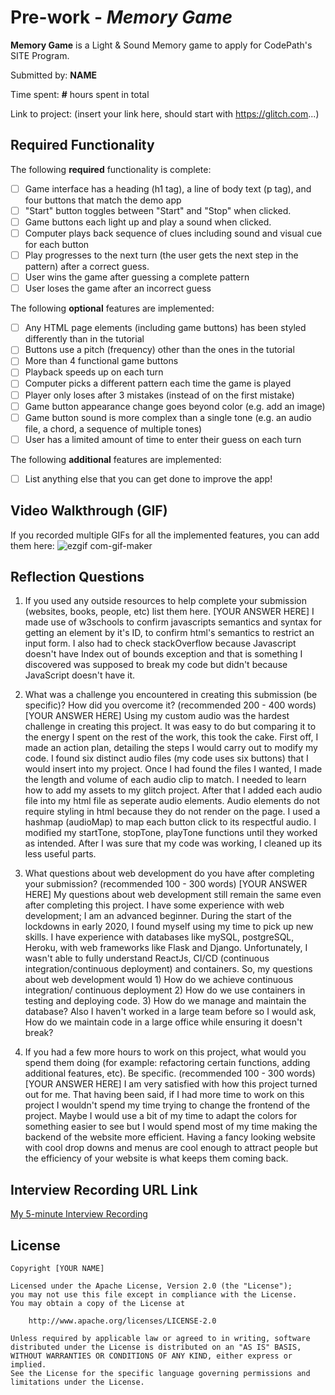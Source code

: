 # Pre-work - *Memory Game*

**Memory Game** is a Light & Sound Memory game to apply for CodePath's SITE Program. 

Submitted by: **NAME**

Time spent: **#** hours spent in total

Link to project: (insert your link here, should start with https://glitch.com...)

## Required Functionality

The following **required** functionality is complete:

* [ ] Game interface has a heading (h1 tag), a line of body text (p tag), and four buttons that match the demo app
* [ ] "Start" button toggles between "Start" and "Stop" when clicked. 
* [ ] Game buttons each light up and play a sound when clicked. 
* [ ] Computer plays back sequence of clues including sound and visual cue for each button
* [ ] Play progresses to the next turn (the user gets the next step in the pattern) after a correct guess. 
* [ ] User wins the game after guessing a complete pattern
* [ ] User loses the game after an incorrect guess

The following **optional** features are implemented:

* [ ] Any HTML page elements (including game buttons) has been styled differently than in the tutorial
* [ ] Buttons use a pitch (frequency) other than the ones in the tutorial
* [ ] More than 4 functional game buttons
* [ ] Playback speeds up on each turn
* [ ] Computer picks a different pattern each time the game is played
* [ ] Player only loses after 3 mistakes (instead of on the first mistake)
* [ ] Game button appearance change goes beyond color (e.g. add an image)
* [ ] Game button sound is more complex than a single tone (e.g. an audio file, a chord, a sequence of multiple tones)
* [ ] User has a limited amount of time to enter their guess on each turn

The following **additional** features are implemented:

- [ ] List anything else that you can get done to improve the app!

## Video Walkthrough (GIF)

If you recorded multiple GIFs for all the implemented features, you can add them here:
![ezgif com-gif-maker](https://user-images.githubusercontent.com/54002497/158944145-d1b56027-23b6-408b-a3a9-e797901655c8.gif)


## Reflection Questions
1. If you used any outside resources to help complete your submission (websites, books, people, etc) list them here. 
[YOUR ANSWER HERE]
I made use of w3schools to confirm javascripts semantics and syntax for getting an element by it's ID, to confirm html's semantics to restrict an input form.
I also had to check stackOverflow because Javascript doesn't have Index out of bounds exception and that is something I discovered was supposed to break my code but didn't because JavaScript doesn't have it.

2. What was a challenge you encountered in creating this submission (be specific)? How did you overcome it? (recommended 200 - 400 words) 
[YOUR ANSWER HERE]
Using my custom audio was the hardest challenge in creating this project. It was easy to do but comparing it to the energy I spent on the rest of the work, this took the cake. First off, I made an action plan, detailing the steps I would carry out to modify my code. I found six distinct audio files (my code uses six buttons) that I would insert into my project. Once I had found the files I wanted, I made the length and volume of each audio clip to match. I needed to learn how to add my assets to my glitch project. After that I added each audio file into my html file as seperate audio elements. Audio elements do not require styling in html because they do not render on the page. I used a hashmap (audioMap) to map each button click to its respectful audio. I modified my startTone, stopTone, playTone functions until they worked as intended. After I was sure that my code was working, I cleaned up its less useful parts.

3. What questions about web development do you have after completing your submission? (recommended 100 - 300 words) 
[YOUR ANSWER HERE]
My questions about web development still remain the same even after completing this project. I have some experience with web development; I am an advanced beginner. During the start of the lockdowns in early 2020, I found myself using my time to pick up new skills. I have experience with databases like mySQL, postgreSQL, Heroku, with web frameworks like Flask and Django. Unfortunately, I wasn't able to fully understand ReactJs, CI/CD (continuous integration/continuous deployment) and containers. So, my questions about web development would 1) How do we achieve continuous integration/ continuous deployment 2) How do we use containers in testing and deploying code. 3) How do we manage and maintain the database? Also I haven't worked in a large team before so I would ask, How do we maintain code in a large office while ensuring it doesn't break?

4. If you had a few more hours to work on this project, what would you spend them doing (for example: refactoring certain functions, adding additional features, etc). Be specific. (recommended 100 - 300 words) 
[YOUR ANSWER HERE]
I am very satisfied with how this project turned out for me. That having been said, if I had more time to work on this project I wouldn't spend my time trying to change the frontend of the project. Maybe I would use a bit of my time to adapt the colors for something easier to see but I would spend most of my time making the backend of the website more efficient. Having a fancy looking website with cool drop downs and menus are cool enough to attract people but the efficiency of your website is what keeps them coming back.


## Interview Recording URL Link

[My 5-minute Interview Recording](your-link-here) 


## License

    Copyright [YOUR NAME]

    Licensed under the Apache License, Version 2.0 (the "License");
    you may not use this file except in compliance with the License.
    You may obtain a copy of the License at

        http://www.apache.org/licenses/LICENSE-2.0

    Unless required by applicable law or agreed to in writing, software
    distributed under the License is distributed on an "AS IS" BASIS,
    WITHOUT WARRANTIES OR CONDITIONS OF ANY KIND, either express or implied.
    See the License for the specific language governing permissions and
    limitations under the License.
